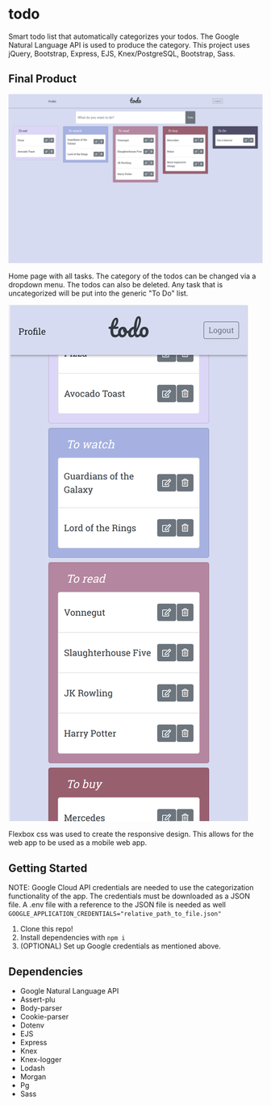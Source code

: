 # todo

Smart todo list that automatically categorizes your todos. The Google Natural Language API is used to produce the category. This project uses jQuery, Bootstrap, Express, EJS, Knex/PostgreSQL, Bootstrap, Sass.

## Final Product

![Home page](https://github.com/da-morgan/to-do-midterm/blob/master/img/todos.png)

Home page with all tasks. The category of the todos can be changed via a dropdown menu. The todos can also be deleted. Any task that is uncategorized will be put into the generic "To Do" list.

![Mobile version](https://github.com/da-morgan/to-do-midterm/blob/master/img/mobile.png)

Flexbox css was used to create the responsive design. This allows for the web app to be used as a mobile web app.

## Getting Started

NOTE: Google Cloud API credentials are needed to use the categorization functionality of the app. The credentials must be downloaded as a JSON file. A .env file with a reference to the JSON file is needed as well ```GOOGLE_APPLICATION_CREDENTIALS="relative_path_to_file.json"```

1. Clone this repo!
2. Install dependencies with ```npm i```
3. (OPTIONAL) Set up Google credentials as mentioned above.

## Dependencies

* Google Natural Language API
* Assert-plu
* Body-parser
* Cookie-parser
* Dotenv
* EJS
* Express
* Knex
* Knex-logger
* Lodash
* Morgan
* Pg
* Sass
